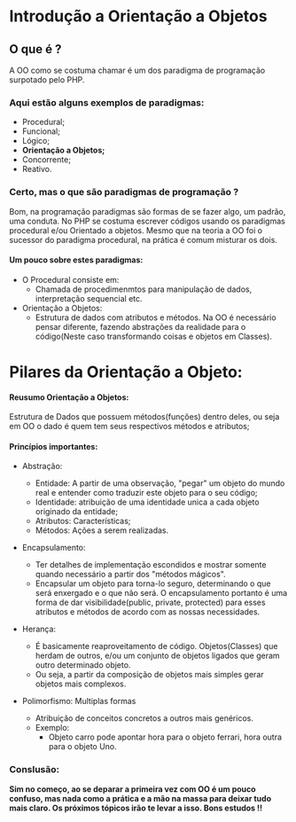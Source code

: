 # Introdução a Orientação a Objetos

## O que é ?

A OO como se costuma chamar é um dos paradigma de programação surpotado pelo PHP.

### Aqui estão alguns exemplos de paradigmas:

- Procedural;
- Funcional;
- Lógico;
- **Orientação a Objetos;**
- Concorrente;
- Reativo.

### Certo, mas o que são paradigmas de programação ?

Bom, na programação paradigmas são formas de se fazer algo, um padrão, uma conduta.
No PHP se costuma escrever códigos usando os paradigmas procedural e/ou Orientado a objetos. Mesmo que na teoria a OO foi o sucessor do paradigma procedural, na prática é comum misturar os dois.

#### Um pouco sobre estes paradigmas:

- O Procedural consiste em:
  - Chamada de procedimenmtos para manipulação de dados, interpretação sequencial etc.
- Orientação a Objetos:
  - Estrutura de dados com atributos e métodos. Na OO é necessário pensar diferente, fazendo abstrações da realidade para o código(Neste caso transformando coisas e objetos em Classes).

# Pilares da Orientação a Objeto:

#### Reusumo Orientação a Objetos:

Estrutura de Dados que possuem métodos(funções) dentro deles, ou seja em OO o dado é quem tem seus respectivos métodos e atributos;

#### Princípios importantes:

- Abstração:

  - Entidade: A partir de uma observação, "pegar" um objeto do mundo real e entender como traduzir este objeto para o seu código;
  - Identidade: atribuição de uma identidade unica a cada objeto originado da entidade;
  - Atributos: Características;
  - Métodos: Ações a serem realizadas.

- Encapsulamento:

  - Ter detalhes de implementação escondidos e mostrar somente quando necessário a partir dos "métodos mágicos".
  - Encapsular um objeto para torna-lo seguro, determinando o que será enxergado e o que não será.
    O encapsulamento portanto é uma forma de dar visibilidade(public, private, protected) para esses atributos e métodos de acordo com as nossas necessidades.

- Herança:

  - É basicamente reaproveitamento de código. Objetos(Classes) que herdam de outros, e/ou um conjunto de objetos ligados que geram outro determinado objeto.
  - Ou seja, a partir da composição de objetos mais simples gerar
    objetos mais complexos.

- Polimorfismo: Multiplas formas
  - Atribuição de conceitos concretos a outros mais genéricos.
  - Exemplo:
    - Objeto carro pode apontar hora para o objeto ferrari, hora outra para o objeto Uno.

### Conslusão:

**Sim no começo, ao se deparar a primeira vez com OO é um pouco confuso, mas nada como a prática e a mão na massa para deixar tudo mais claro. Os próximos tópicos irão te levar a isso.
Bons estudos !!**

